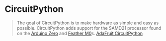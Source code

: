 # CircuitPython

> The goal of CircuitPython is to make hardware as simple and easy as possible. CircuitPython adds support for the SAMD21 processor found on the [Arduino Zero](https://www.adafruit.com/products/2843) and [Feather M0](https://www.adafruit.com/?q=feather%20m0&)s. [AdaFruit CircuitPython](https://blog.adafruit.com/2017/01/09/welcome-to-the-adafruit-circuitpython-beta/)


